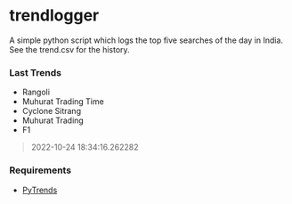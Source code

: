 # trendlogger
A simple python script which logs the top five searches of the day in India.<br>See the trend.csv for the history.<br>

<!-- Last Trends -->
### Last Trends
* Rangoli
* Muhurat Trading Time
* Cyclone Sitrang
* Muhurat Trading
* F1
> 2022-10-24 18:34:16.262282

<!-- Requirements -->
### Requirements
* [PyTrends](https://github.com/dreyco676/pytrends)
